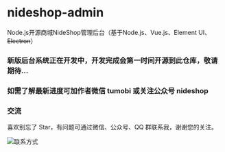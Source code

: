 # nideshop-admin
Node.js开源商城NideShop管理后台（基于Node.js、Vue.js、Element UI、~~Electron~~）

### 新版后台系统正在开发中，开发完成会第一时间开源到此仓库，敬请期待...

### 如需了解最新进度可加作者微信 tumobi 或关注公众号 nideshop

### 交流
喜欢别忘了 Star，有问题可通过微信、公众号、QQ 群联系我，谢谢您的关注。

![联系方式](http://nideshop-static.childsay.com/nideshop-qrcode.png)
